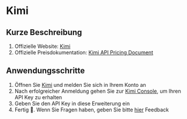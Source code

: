 # Kimi

## Kurze Beschreibung

1. Offizielle Website: [Kimi](https://platform.moonshot.cn/)
2. Offizielle Preisdokumentation: [Kimi API Pricing Document](https://platform.moonshot.cn/docs/pricing/chat#%E8%AE%A1%E8%B4%B9%E5%9F%BA%E6%9C%AC%E6%A6%82%E5%BF%B5)

## Anwendungsschritte

1. Öffnen Sie [Kimi](https://platform.moonshot.cn/console/api-keys) und melden Sie sich in Ihrem Konto an
2. Nach erfolgreicher Anmeldung gehen Sie zur [Kimi Console](https://platform.moonshot.cn/console/api-keys), um Ihren API Key zu erhalten
3. Geben Sie den API Key in diese Erweiterung ein
4. Fertig 🎉. Wenn Sie Fragen haben, geben Sie bitte [hier](https://github.com/immersive-translate/immersive-translate/issues/137) Feedback